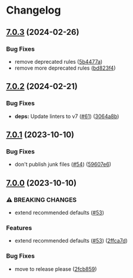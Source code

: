 # Changelog

## [7.0.3](https://github.com/sanity-io/eslint-config-sanity/compare/v7.0.2...v7.0.3) (2024-02-26)


### Bug Fixes

* remove deprecated rules ([5b4477a](https://github.com/sanity-io/eslint-config-sanity/commit/5b4477a7176dd9b7c0720474379fa69f253d7021))
* remove more deprecated rules ([bd823f4](https://github.com/sanity-io/eslint-config-sanity/commit/bd823f45f9fe66724aa955f7e6591a54dbae7b68))

## [7.0.2](https://github.com/sanity-io/eslint-config-sanity/compare/v7.0.1...v7.0.2) (2024-02-21)


### Bug Fixes

* **deps:** Update linters to v7 ([#61](https://github.com/sanity-io/eslint-config-sanity/issues/61)) ([3064a8b](https://github.com/sanity-io/eslint-config-sanity/commit/3064a8b644a003cf16d5781cb88c2b2630f1415f))

## [7.0.1](https://github.com/sanity-io/eslint-config-sanity/compare/v7.0.0...v7.0.1) (2023-10-10)


### Bug Fixes

* don't publish junk files ([#54](https://github.com/sanity-io/eslint-config-sanity/issues/54)) ([59607e6](https://github.com/sanity-io/eslint-config-sanity/commit/59607e681f58009049f034d176b9527212745307))

## [7.0.0](https://github.com/sanity-io/eslint-config-sanity/compare/v6.0.0...v7.0.0) (2023-10-10)


### ⚠ BREAKING CHANGES

* extend recommended defaults ([#53](https://github.com/sanity-io/eslint-config-sanity/issues/53))

### Features

* extend recommended defaults ([#53](https://github.com/sanity-io/eslint-config-sanity/issues/53)) ([2ffca7d](https://github.com/sanity-io/eslint-config-sanity/commit/2ffca7d9ed9f2b40789fb9e23f207ac032cc73da))


### Bug Fixes

* move to release please ([2fcb859](https://github.com/sanity-io/eslint-config-sanity/commit/2fcb859ec3937a312c288dc2d9ddd830933ecec8))
